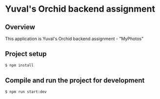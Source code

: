 # Yuval's Orchid backend assignment

## Overview

This application is Yuval's Orchid backend assignment - "MyPhotos"

## Project setup

```bash
$ npm install
```

## Compile and run the project for development

```bash
$ npm run start:dev
```
